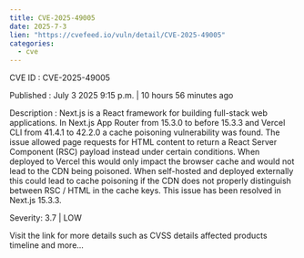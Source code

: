 ```yaml
--- 
title: CVE-2025-49005
date: 2025-7-3
lien: "https://cvefeed.io/vuln/detail/CVE-2025-49005"
categories:
  - cve
---
```


CVE ID : CVE-2025-49005

Published :  July 3
2025
9:15 p.m. | 10 hours
56 minutes ago

Description : Next.js is a React framework for building full-stack web applications. In Next.js App Router from 15.3.0 to before 15.3.3 and Vercel CLI from 41.4.1 to 42.2.0
a cache poisoning vulnerability was found. The issue allowed page requests for HTML content to return a React Server Component (RSC) payload instead under certain conditions. When deployed to Vercel
this would only impact the browser cache
and would not lead to the CDN being poisoned. When self-hosted and deployed externally
this could lead to cache poisoning if the CDN does not properly distinguish between RSC / HTML in the cache keys. This issue has been resolved in Next.js 15.3.3.

Severity: 3.7 | LOW

Visit the link for more details
such as CVSS details
affected products
timeline
and more...
